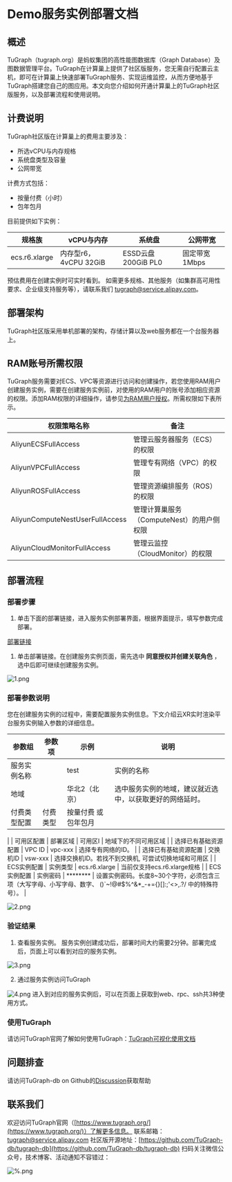 # Demo服务实例部署文档
## 概述
TuGraph（tugraph.org）是蚂蚁集团的高性能图数据库（Graph Database）及图数据管理平台。TuGraph在计算巢上提供了社区版服务，您无需自行配置云主机，即可在计算巢上快速部署TuGraph服务、实现运维监控，从而方便地基于TuGraph搭建您自己的图应用。本文向您介绍如何开通计算巢上的TuGraph社区版服务，以及部署流程和使用说明。
## 计费说明
TuGraph社区版在计算巢上的费用主要涉及：

- 所选vCPU与内存规格
- 系统盘类型及容量
- 公网带宽

计费方式包括：

- 按量付费（小时）
- 包年包月

目前提供如下实例：

| 规格族 | vCPU与内存 | 系统盘 | 公网带宽 |
| --- | --- | --- | --- |
| ecs.r6.xlarge | 内存型r6，4vCPU 32GiB | ESSD云盘 200GiB PL0 | 固定带宽1Mbps |

预估费用在创建实例时可实时看到。
如需更多规格、其他服务（如集群高可用性要求、企业级支持服务等），请联系我们 [tugraph@service.alipay.com](mailto:tugraph@service.alipay.com)。

## 部署架构
TuGraph社区版采用单机部署的架构，存储计算以及web服务都在一个台服务器上。

## RAM账号所需权限
TuGraph服务需要对ECS、VPC等资源进行访问和创建操作，若您使用RAM用户创建服务实例，需要在创建服务实例前，对使用的RAM用户的账号添加相应资源的权限。添加RAM权限的详细操作，请参见[为RAM用户授权](https://help.aliyun.com/document_detail/121945.html)。所需权限如下表所示。

| 权限策略名称 | 备注 |
| --- | --- |
| AliyunECSFullAccess | 管理云服务器服务（ECS）的权限 |
| AliyunVPCFullAccess | 管理专有网络（VPC）的权限 |
| AliyunROSFullAccess | 管理资源编排服务（ROS）的权限 |
| AliyunComputeNestUserFullAccess | 管理计算巢服务（ComputeNest）的用户侧权限 |
| AliyunCloudMonitorFullAccess | 管理云监控（CloudMonitor）的权限 |


## 部署流程
### 部署步骤

1. 单击下面的部署链接，进入服务实例部署界面，根据界面提示，填写参数完成部署。

[部署链接](https://computenest.console.aliyun.com/user/cn-hangzhou/serviceInstanceCreate?spm=5176.24779694.0.0.3d9d4d22Kr7osZ&ServiceId=service-7b50ea3d20e643da95bf)

1. 单击部署链接。在创建服务实例页面，需先选中 **同意授权并创建关联角色** ，选中后即可继续创建服务实例。

![1.png](1.png)

### 部署参数说明
您在创建服务实例的过程中，需要配置服务实例信息。下文介绍云XR实时渲染平台服务实例输入参数的详细信息。

| 参数组 | 参数项 | 示例 | 说明 |
| --- | --- | --- | --- |
| 服务实例名称 |  | test | 实例的名称 |
| 地域 |  | 华北2（北京） | 选中服务实例的地域，建议就近选中，以获取更好的网络延时。 |
| 付费类型配置 | 付费类型 | 按量付费 或 包年包月 | 
 |
| 可用区配置 | 部署区域 | 可用区I | 地域下的不同可用区域 |
| 选择已有基础资源配置 | VPC ID | vpc-xxx | 选择专有网络的ID。 |
| 选择已有基础资源配置 | 交换机ID | vsw-xxx | 选择交换机ID。若找不到交换机, 可尝试切换地域和可用区 |
| ECS实例配置 | 实例类型 | ecs.r6.xlarge | 当前仅支持ecs.r6.xlarge规格 |
| ECS实例配置 | 实例密码 | ******** | 设置实例密码。长度8~30个字符，必须包含三项（大写字母、小写字母、数字、 ()`~!@#$%^&*_-+={}[]:;'<>,.?/ 中的特殊符号）。 |

![2.png](2.png)


### 验证结果

1. 查看服务实例。
服务实例创建成功后，部署时间大约需要2分钟。部署完成后，页面上可以看到对应的服务实例。 

![3.png](3.png)

2. 通过服务实例访问TuGraph

![4.png](4.png)
进入到对应的服务实例后，可以在页面上获取到web、rpc、ssh共3种使用方式。


### 使用TuGraph
请访问TuGraph官网了解如何使用TuGraph：[TuGraph可视化使用文档](https://www.tugraph.org/doc?version=V3.3.0&id=10000000001031969)

## 问题排查
请访问TuGraph-db on Github的[Discussion](https://github.com/TuGraph-db/tugraph-db/discussions/115)获取帮助

## 联系我们
欢迎访问TuGraph官网（[https://www.tugraph.org/](https://www.tugraph.org/)）了解更多信息。
联系邮箱：[tugraph@service.alipay.com](mailto:tugraph@service.alipay.com)
社区版开源地址：[https://github.com/TuGraph-db/tugraph-db](https://github.com/TuGraph-db/tugraph-db)
扫码关注微信公众号，技术博客、活动通知不容错过：

![%.png](5.png)

